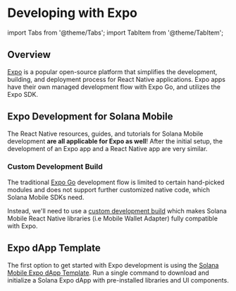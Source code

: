 # Developing with Expo

import Tabs from '@theme/Tabs';
import TabItem from '@theme/TabItem';

## Overview

[Expo](https://expo.dev/) is a popular open-source platform that simplifies the development, building, and deployment process for React Native applications. Expo apps have their own managed development flow with Expo Go, and utilizes the Expo SDK.

## Expo Development for Solana Mobile

The React Native resources, guides, and tutorials for Solana Mobile development **are all applicable for Expo as well**! After the initial setup, the development of an Expo app and a React Native app are very similar.

### Custom Development Build

The traditional [Expo Go](https://github.com/expo/fyi/blob/main/whats-in-the-sdk.md) development flow is limited to certain hand-picked modules and does not support further customized native code, which Solana Mobile SDKs need.

Instead, we'll need to use a [custom development build](https://docs.expo.dev/develop/development-builds/create-a-build) which makes Solana Mobile React Native libraries (i.e Mobile Wallet Adapter) fully compatible with Expo.

## Expo dApp Template

The first option to get started with Expo development is using the [Solana Mobile Expo dApp Template](/react-native/expo-template-app). Run a single command to download and initialize a Solana Expo dApp with pre-installed libraries and UI components.
